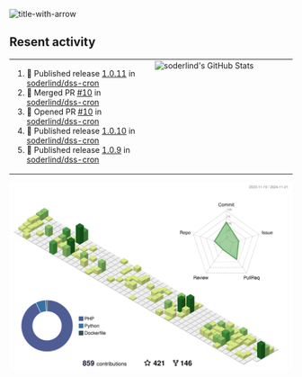 
![title-with-arrow](https://github.com/soderlind/soderlind/assets/1649452/0f685042-97c3-46ba-b290-804d07f05370)



## Resent activity

<table width="100%" border="0"><tr><td width="49%">

<!--START_SECTION:activity-->
1. 🚀 Published release [1.0.11](https://github.com/soderlind/dss-cron/releases/tag/1.0.11) in [soderlind/dss-cron](https://github.com/soderlind/dss-cron)
2. 🎉 Merged PR [#10](https://github.com/soderlind/dss-cron/pull/10) in [soderlind/dss-cron](https://github.com/soderlind/dss-cron)
3. 💪 Opened PR [#10](https://github.com/soderlind/dss-cron/pull/10) in [soderlind/dss-cron](https://github.com/soderlind/dss-cron)
4. 🚀 Published release [1.0.10](https://github.com/soderlind/dss-cron/releases/tag/1.0.10) in [soderlind/dss-cron](https://github.com/soderlind/dss-cron)
5. 🚀 Published release [1.0.9](https://github.com/soderlind/dss-cron/releases/tag/1.0.9) in [soderlind/dss-cron](https://github.com/soderlind/dss-cron)
<!--END_SECTION:activity-->
  </td>
<td width="49%" valign="top">
     <img  alt="soderlind's GitHub Stats" src="https://awesome-github-stats.azurewebsites.net/user-stats/soderlind?cardType=octocat&theme=github&preferLogin=false&Title=FFFFFF&Border=FFFFFF" />
</td></tr></table>


![](./profile-3d-contrib/profile-green-animate.svg)


